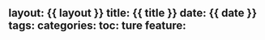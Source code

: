 layout: {{ layout }}
title: {{ title }}
date: {{ date }}
tags:
categories:
toc: ture
feature:
---
<!--more-->
